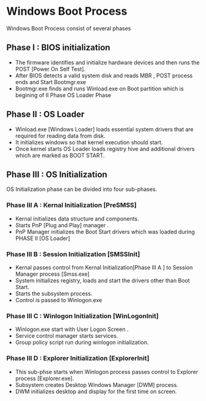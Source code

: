 # Windows Boot Process

Windows Boot Process consist of several phases

## Phase I : BIOS initialization

- The firmware identifies and initialize hardware devices and then runs the POST [Power On Self Test].
- After BIOS detects a valid system disk and reads MBR , POST process ends and Start Bootmgr.exe
- Bootmgr.exe finds and runs Winload.exe on Boot partition which is begining of II Phase OS Loader Phase

## Phase II : OS Loader

- Winload.exe [Windows Loader] loads essential system drivers that are required for reading data from disk.
- It initializes windows so that kernel execution should start.
- Once kernel starts OS Loader loads registry hive and additional drivers which are marked as BOOT START.

## Phase III : OS Initialization

OS Initialization phase can be divided into four sub-phases.

### Phase III A : Kernal Initialization [PreSMSS]

- Kernal initializes data structure and components.
- Starts PnP [Plug and Play] manager .
- PnP Manager initializes the Boot Start drivers which was loaded during PHASE II [OS Loader]

### Phase III B : Session Initialization [SMSSInit]

- Kernal passes control from Kernal Initialization[Phase III A ] to Session Manager process [Smss.exe]
- System initializes registry, loads and start the drivers other than Boot Start.
- Starts the subsystem process.
- Control is passed to Winlogon.exe

### Phase III C : Winlogon Initialization [WinLogonInit]

- Winlogon.exe start with User Logon Screen .
- Service control manager starts services.
- Group policy script run during winlogon initialization.

### Phase III D : Explorer Initialization [ExplorerInit]

- This sub-phse starts when Winlogon process passes control to Explorer process [Explorer.exe].
- Subsystem creates Desktop Windows Manager [DWM] process.
- DWM initializes desktop and display for the first time on screen.